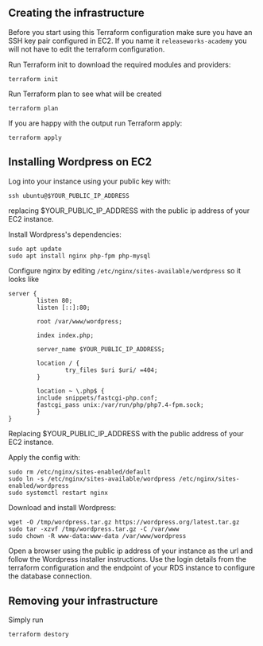 ## Creating the infrastructure

Before you start using this Terraform configuration make sure you have an SSH key pair configured in EC2. If you name it `releaseworks-academy` you will not have to edit the terraform configuration.

Run Terraform init to download the required modules and providers:
```
terraform init
```

Run Terraform plan to see what will be created
```
terraform plan
```

If you are happy with the output run Terraform apply:
```
terraform apply
```

## Installing Wordpress on EC2

Log into your instance using your public key with:
```
ssh ubuntu@$YOUR_PUBLIC_IP_ADDRESS
```
replacing $YOUR_PUBLIC_IP_ADDRESS with the public ip address of your EC2 instance.

Install Wordpress's dependencies:
```
sudo apt update
sudo apt install nginx php-fpm php-mysql
```

Configure nginx by editing `/etc/nginx/sites-available/wordpress` so it looks like
```
server {
        listen 80;
        listen [::]:80;

        root /var/www/wordpress;

        index index.php;

        server_name $YOUR_PUBLIC_IP_ADDRESS;

        location / {
                try_files $uri $uri/ =404;
        }

        location ~ \.php$ {
        include snippets/fastcgi-php.conf;
        fastcgi_pass unix:/var/run/php/php7.4-fpm.sock;
        }
}
```
Replacing $YOUR_PUBLIC_IP_ADDRESS with the public address of your EC2 instance.

Apply the config with:
```
sudo rm /etc/nginx/sites-enabled/default
sudo ln -s /etc/nginx/sites-available/wordpress /etc/nginx/sites-enabled/wordpress
sudo systemctl restart nginx
```

Download and install Wordpress:
```
wget -O /tmp/wordpress.tar.gz https://wordpress.org/latest.tar.gz
sudo tar -xzvf /tmp/wordpress.tar.gz -C /var/www
sudo chown -R www-data:www-data /var/www/wordpress
```

Open a browser using the public ip address of your instance as the url and follow the Wordpress installer instructions. Use the login details from the terraform configuration and the endpoint of your RDS instance to configure the database connection.

## Removing your infrastructure
Simply run
```
terraform destory
```
